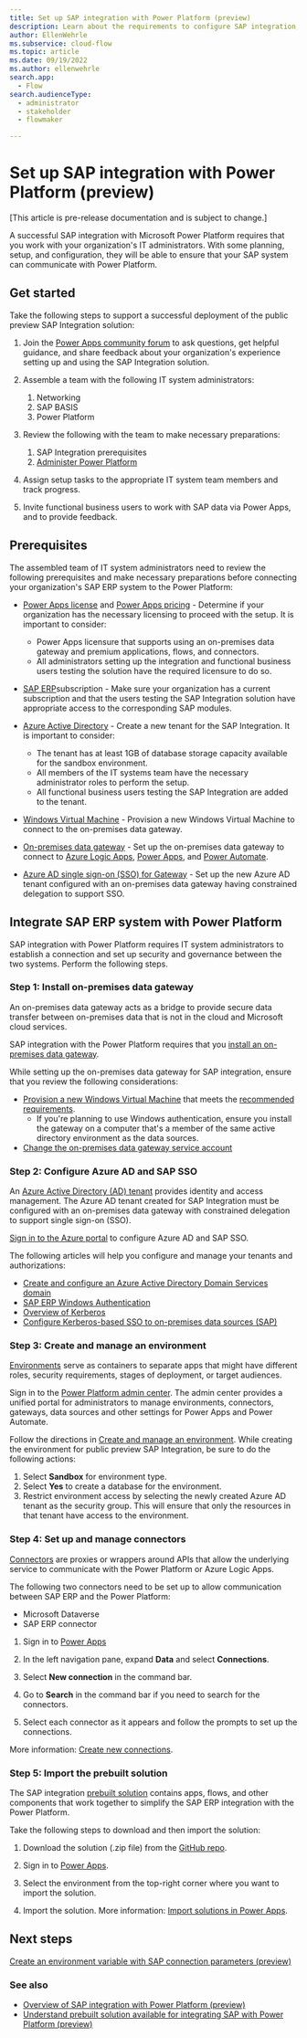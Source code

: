 ```yaml
---
title: Set up SAP integration with Power Platform (preview)
description: Learn about the requirements to configure SAP integration, and prepare your on-premises SAP infrastructure to connect with Power Platform.
author: EllenWehrle
ms.subservice: cloud-flow
ms.topic: article
ms.date: 09/19/2022
ms.author: ellenwehrle
search.app: 
  - Flow
search.audienceType: 
  - administrator
  - stakeholder
  - flowmaker

---
```


# Set up SAP integration with Power Platform (preview)

[This article is pre-release documentation and is subject to change.]

A successful SAP integration with Microsoft Power Platform requires that you work with your organization's IT administrators. With some planning, setup, and configuration, they will be able to ensure that your SAP system can communicate with Power Platform.

## Get started

Take the following steps to support a successful deployment of the public preview SAP Integration solution:

1. Join the [Power Apps community forum](https://aka.ms/sap-powerusers-community) to ask questions, get helpful guidance, and share feedback about your organization's experience setting up and using the SAP Integration solution.

1. Assemble a team with the following IT system administrators:
    1. Networking
    1. SAP BASIS
    1. Power Platform

1. Review the following with the team to make necessary preparations:
    1. SAP Integration prerequisites
    1. [Administer Power Platform](/power-platform/admin/admin-documentation)

1. Assign setup tasks to the appropriate IT system team members and track progress.

1. Invite functional business users to work with SAP data via Power Apps, and to provide feedback.

## Prerequisites

The assembled team of IT system administrators need to review the following prerequisites and make necessary preparations before connecting your organization's SAP ERP system to the Power Platform:

- [Power Apps license](/power-platform/admin/about-powerapps-perapp) and [Power Apps pricing](https://powerapps.microsoft.com/en-us/pricing/) - Determine if your organization has the necessary licensing to proceed with the setup. It is important to consider:
  - Power Apps licensure that supports using an on-premises data gateway and premium applications, flows, and connectors.
  - All administrators setting up the integration and functional business users testing the solution have the required licensure to do so.

- [SAP ERP](<https://www.sap.com/>)subscription - Make sure your organization has a current subscription and that the users testing the SAP Integration solution have appropriate access to the corresponding SAP modules.

- [Azure Active Directory](/azure/active-directory/develop/quickstart-create-new-tenant) - Create a new tenant for the SAP Integration.  It is important to consider:
  - The tenant has at least 1GB of database storage capacity available for the sandbox environment.
  - All members of the IT systems team have the necessary administrator roles to perform the setup.
  - All functional business users testing the SAP Integration are added to the tenant.

- [Windows Virtual Machine](/virtualization/hyper-v-on-windows/quick-start/quick-create-virtual-machine) - Provision a new Windows Virtual Machine to connect to the on-premises data gateway.

- [On-premises data gateway](/data-integration/gateway/service-gateway-install) - Set up the on-premises data gateway to connect to [Azure Logic Apps](/azure/logic-apps/logic-apps-gateway-install), [Power Apps](/power-apps/maker/canvas-apps/gateway-reference), and [Power Automate](/power-automate/gateway-reference).

- [Azure AD single sign-on (SSO) for Gateway](/power-bi/admin/service-admin-portal-integration#azure-ad-single-sign-on-sso-for-gateway) - Set up the new Azure AD tenant configured with an on-premises data gateway having constrained delegation to support SSO.

## Integrate SAP ERP system with Power Platform

SAP integration with Power Platform requires IT system administrators to establish a connection and set up security and governance between the two systems. Perform the following steps.

### Step 1: Install on-premises data gateway

An on-premises data gateway acts as a bridge to provide secure data transfer between on-premises data that is not in the cloud and Microsoft cloud services.

SAP integration with the Power Platform requires that you [install an on-premises data gateway](/data-integration/gateway/service-gateway-install).

While setting up the on-premises data gateway for SAP integration, ensure that you review the following considerations:

- [Provision a new Windows Virtual Machine](/system-center/vmm/provision-vms) that meets the [recommended requirements](/data-integration/gateway/service-gateway-install#recommended).
  - If you're planning to use Windows authentication, ensure you install the gateway on a computer that's a member of the same active directory environment as the data sources.
- [Change the on-premises data gateway service account](/data-integration/gateway/service-gateway-service-account)

### Step 2: Configure Azure AD and SAP SSO

An [Azure Active Directory (AD) tenant](/azure/cloud-adoption-framework/ready/landing-zone/design-area/azure-ad-define) provides identity and access management. The Azure AD tenant created for SAP Integration must be configured with an on-premises data gateway with constrained delegation to support single sign-on (SSO).

[Sign in to the Azure portal](<https://www.portal.azure.com>) to configure Azure AD and SAP SSO.

The following articles will help you configure and manage your tenants and authorizations:

- [Create and configure an Azure Active Directory Domain Services domain](/azure/active-directory-domain-services/tutorial-create-instance)  
- [SAP ERP Windows Authentication](/connectors/saperp/#authentication)
- [Overview of Kerberos](/data-integration/gateway/service-gateway-service-account)
- [Configure Kerberos-based SSO to on-premises data sources (SAP)](/power-bi/connect-data/service-gateway-sso-kerberos)

### Step 3: Create and manage an environment

[Environments](/power-platform/admin/environments-overview) serve as containers to separate apps that might have different roles, security requirements, stages of deployment, or target audiences.

Sign in to the [Power Platform admin center](<https://go.microsoft.com/fwlink/p/?linkid=2208369>). The admin center provides a unified portal for administrators to manage environments, connectors, gateways, data sources and other settings for Power Apps and Power Automate.

Follow the directions in [Create and manage an environment](/power-platform/admin/create-environment). While creating the environment for public preview SAP Integration, be sure to do the following actions:

1. Select **Sandbox** for environment type.
1. Select **Yes** to create a database for the environment.
1. Restrict environment access by selecting the newly created Azure AD tenant as the security group. This will ensure that only the resources in that tenant have access to the environment.

### Step 4: Set up and manage connectors

[Connectors](/connectors/connectors) are proxies or wrappers around APIs that allow the underlying service to communicate with the Power Platform or Azure Logic Apps.

The following two connectors need to be set up to allow communication between SAP ERP and the Power Platform:

- Microsoft Dataverse
- SAP ERP connector
 
1. Sign in to [Power Apps](https://make.powerapps.com)

1. In the left navigation pane, expand **Data** and select **Connections**.

1. Select **New connection** in the command bar.

1. Go to **Search** in the command bar if you need to search for the connectors.

1. Select each connector as it appears and follow the prompts to set up the connections.

More information: [Create new connections](/power-apps/maker/canvas-apps/add-manage-connections#create-a-new-connection).

### Step 5: Import the prebuilt solution

The SAP integration [prebuilt solution](solutions.md) contains apps, flows, and other components that work together to simplify the SAP ERP integration with the Power Platform.

Take the following steps to download and then import the solution:

1. Download the solution (.zip file) from the [GitHub repo](https://github.com/jongilman88/PowerPlatformSAPIntegration).
  
1. Sign in to [Power Apps](https://make.powerapps.com).

1. Select the environment from the top-right corner where you want to import the solution.

1. Import the solution. More information: [Import solutions in Power Apps](/power-apps/maker/data-platform/import-update-export-solutions).

## Next steps

[Create an environment variable with SAP connection parameters (preview)](env-variables-connection-refs.md)

### See also

- [Overview of SAP integration with Power Platform (preview)](overview.md)
- [Understand prebuilt solution available for integrating SAP with Power Platform (preview)](solutions.md)

